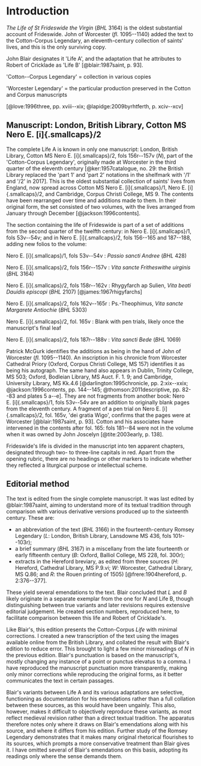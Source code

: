 # Introduction

*The Life of St Frideswide the Virgin* (*BHL* 3164) is the oldest substantial account of Frideswide. John of Worcester (*fl.* 1095--1140) added the text to the Cotton-Corpus Legendary, an eleventh-century collection of saints' lives, and this is the only surviving copy.


John Blair designates it 'Life A', and the adaptation that he attributes to Robert of Cricklade as 'Life B' [@blair:1987saint, p. 93].





'Cotton--Corpus Legendary' = collection in various copies

'Worcester Legendary' = the particular production preserved in the Cotton and Corpus manuscripts

[@love:1996three, pp. xviii--xix; @lapidge:2009byrhtferth, p. xciv--xcv]

## Manuscript: London, British Library, Cotton MS Nero E. [i]{.smallcaps}/2

The complete Life A is known in only one manuscript: London, British Library, Cotton MS Nero E. [i]{.smallcaps}/2, fols 156r--157v (*N*), part of the 'Cotton-Corpus Legendary', originally made at Worcester in the third quarter of the eleventh century [@ker:1957catalogue, no. 29: the British Library replaced the 'part 1' and 'part 2' notations in the shelfmark with '/1' and '/2' in 2017]. This is the oldest substantial collection of saints' lives from England, now spread across Cotton MS Nero E. [i]{.smallcaps}/1, Nero E. [i]{.smallcaps}/2, and Cambridge, Corpus Christi College, MS 9. The contents have been rearranged over time and additions made to them. In their original form, the set consisted of two volumes, with the lives arranged from January through December [@jackson:1996contents].

The section containing the life of Frideswide is part of a set of additions from the second quarter of the twelfth century: in Nero E. [i]{.smallcaps}/1, fols 53v--54v; and in Nero E. [i]{.smallcaps}/2, fols 156--165 and 187--188, adding new folios to the volume:

Nero E. [i]{.smallcaps}/1, fols 53v--54v
: *Passio sancti Andree* (*BHL* 428)<!-- chk -->

Nero E. [i]{.smallcaps}/2, fols 156r--157v
: *Vita sancte Fritheswithe uirginis* (*BHL* 3164)

Nero E. [i]{.smallcaps}/2, fols 158r--162v
: Rhygyfarch ap Sulien, *Vita beati Dauidis episcopi* (*BHL* 2107) [@james:1967rhigyfarchs]

Nero E. [i]{.smallcaps}/2, fols 162v--165r
: Ps.-Theophimus, *Vita sancte Margarete Antiochie* (*BHL* 5303)<!-- chk: Blair says 5303--5305? -->

Nero E. [i]{.smallcaps}/2, fol. 165v
: Blank with pen trials, likely once the manuscript's final leaf

Nero E. [i]{.smallcaps}/2, fols 187r--188v
: *Vita sancti Bede* (*BHL* 1069)

Patrick McGurk identifies the additions as being in the hand of John of Worcester (*fl.* 1095--1140). An inscription in his chronicle from Worcester Cathedral Priory (Oxford, Corpus Christi College, MS 157) identifies it as being his autograph. The same hand also appears in Dublin, Trinity College, MS 503; Oxford, Bodleian Library, MS Auct. F. 1. 9; and Cambridge, University Library, MS Kk.4.6 [@darlington:1995chronicle, pp. 2:xix--xxix<!-- chk -->; @jackson:1996contents, pp. 144--145; @thomson:2011descriptive, pp. 82--83 and plates 5 a--e]. They are not fragments from another book: Nero E. [i]{.smallcaps}/1, fols 53v--54v are an addition to originally blank pages from the eleventh century. A fragment of a pen trial on Nero E. [i]{.smallcaps}/2, fol. 165v, 'dei gratia Wigo', confirms that the pages were at Worcester [@blair:1987saint, p. 93]. Cotton and his associates have intervened in the contents after fol. 165: fols 181--84 were not in the volume when it was owned by John Joscelyn [@tite:2003early, p. 138].

Frideswide's life is divided in the manuscript into ten apparent chapters, designated through two- to three-line capitals in red. Apart from the opening rubric, there are no headings or other markers to indicate whether they reflected a liturgical purpose or intellectual scheme.

<!--more information on date, place, relationship with other material, why it was added? -->

## Editorial method

The text is edited from the single complete manuscript. It was last edited by @blair:1987saint, aiming to understand more of its textual tradition through comparison with various derivative versions produced up to the sixteenth century. These are:

- an abbreviation of the text (*BHL* 3166) in the fourteenth-century Romsey Legendary (*L*: London, British Library, Lansdowne MS 436, fols 101r--103r);
- a brief summary (*BHL* 3167) in a miscellany from the late fourteenth or early fifteenth century (*B*: Oxford, Balliol College, MS 228, fol. 300r);
- extracts in the Hereford breviary, as edited from three sources (*H*: Hereford, Cathedral Library, MS P.9.vi; *W*: Worcester, Cathedral Library, MS Q.86; and *R*: the Rouen printing of 1505) [@frere:1904hereford, p. 2:376--377].

These yield several emendations to the text. Blair concluded that *L* and *B* likely originate in a separate exemplar from the one for *N* and Life B, though distinguishing between true variants and later revisions requires extensive editorial judgement. He created section numbers, reproduced here, to facilitate comparison between this life and Robert of Cricklade's.

Like Blair's, this edition presents the Cotton-Corpus *Life* with minimal corrections. I created a new transcription of the text using the images available online from the British Library, and collated the result with Blair's edition to reduce error. This brought to light a few minor misreadings of *N* in the previous edition. Blair's punctuation is based on the manuscript's, mostly changing any instance of a point or punctus elevatus to a comma. I have reproduced the manuscript punctuation more transparently, making only minor corrections while reproducing the original forms, as it better communicates the text in certain passages.

Blair's variants between Life A and its various adaptations are selective, functioning as documentation for his emendations rather than a full collation between these sources, as this would have been ungainly. This also, however, makes it difficult to objectively reproduce these variants, as most reflect medieval revision rather than a direct textual tradition. The apparatus therefore notes only where it draws on Blair's emendations along with his source, and where it differs from his edition. Further study of the Romsey Legendary demonstrates that it makes many original rhetorical flourishes to its sources, which prompts a more conservative treatment than Blair gives it. I have omitted several of Blair's emendations on this basis, adopting its readings only where the sense demands them.
